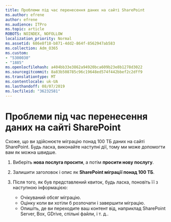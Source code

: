 ```yaml
---
title: Проблеми під час перенесення даних на сайті SharePoint
ms.author: efrene
author: efrene
ms.audience: ITPro
ms.topic: article
ROBOTS: NOINDEX, NOFOLLOW
localization_priority: Normal
ms.assetid: 686e8f18-b871-4dd2-864f-8562947ab583
ms.collection: Adm_O365
ms.custom:
- "5300030"
- "1885"
ms.openlocfilehash: a404bb33e3862a94920bca609b23e8b1278d3022
ms.sourcegitcommit: 8a83b508785c96c19648ed574f442bbef2c2dff9
ms.translationtype: MT
ms.contentlocale: uk-UA
ms.lasthandoff: 08/07/2019
ms.locfileid: "36232581"
---
```

# <a name="issues-while-migrating-data-to-sharepoint-online"></a>Проблеми під час перенесення даних на сайті SharePoint

Схоже, що ви здійснюєте міграцію понад 100 ТБ даних на сайті SharePoint. Будь ласка, виконайте наступні дії, тому ми може допомогти вам як можна швидше. 

1. Виберіть **нова послуга просити**, а потім **просити нову послугу**. 
2. Залишити заголовок і опис як **SharePoint міграції понад 100 ТБ**.
3. Після того, як був представлений квиток, будь ласка, поновіть її з наступною інформацією: 

    - Очікуваний обсяг міграцію.
    - Оцінку коли ви хотіли б розпочати і завершити міграцію.
    - Опишіть, де ви переходите ваш контент від, наприклад SharePoint Server, Box, GDrive, спільні файли, і т. д..


  

